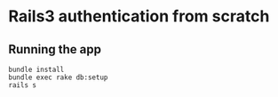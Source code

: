 # Rails3 authentication from scratch


## Running the app

    bundle install
    bundle exec rake db:setup
    rails s